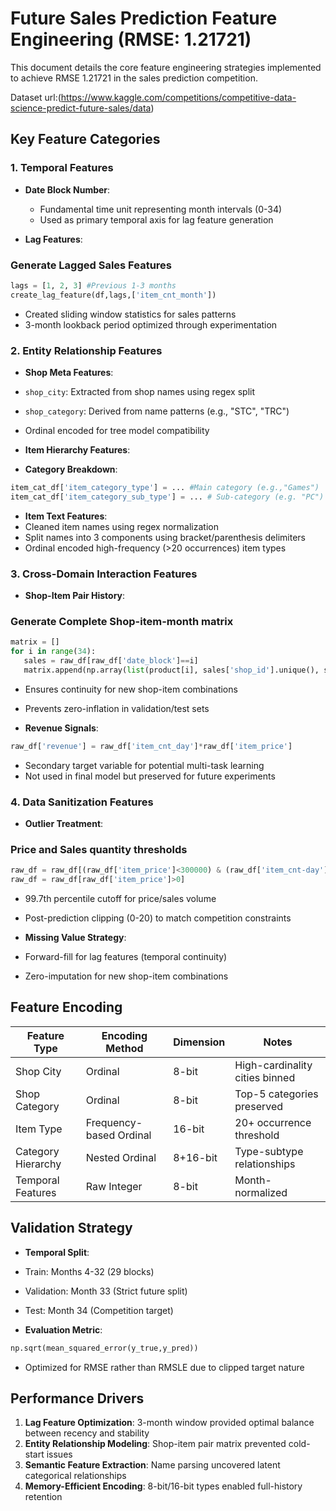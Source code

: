 # Future Sales Prediction Feature Engineering (RMSE: 1.21721)

This document details the core feature engineering strategies implemented to achieve RMSE 1.21721 in the sales prediction competition.

Dataset url:(https://www.kaggle.com/competitions/competitive-data-science-predict-future-sales/data)

## Key Feature Categories

### 1. Temporal Features
- **Date Block Number**: 
  - Fundamental time unit representing month intervals (0-34)
  - Used as primary temporal axis for lag feature generation

- **Lag Features**:

### Generate Lagged Sales Features
```python
lags = [1, 2, 3] #Previous 1-3 months
create_lag_feature(df,lags,['item_cnt_month'])
```

- Created sliding window statistics for sales patterns
- 3-month lookback period optimized through experimentation

### 2. Entity Relationship Features
- **Shop Meta Features**:
- `shop_city`: Extracted from shop names using regex split
- `shop_category`: Derived from name patterns (e.g., "STC", "TRC")
- Ordinal encoded for tree model compatibility

- **Item Hierarchy Features**:
- **Category Breakdown**:

```python
item_cat_df['item_category_type'] = ... #Main category (e.g.,"Games")
item_cat_df['item_category_sub_type'] = ... # Sub-category (e.g. "PC")
```

- **Item Text Features**:
- Cleaned item names using regex normalization
- Split names into 3 components using bracket/parenthesis delimiters
- Ordinal encoded high-frequency (>20 occurrences) item types

### 3. Cross-Domain Interaction Features
- **Shop-Item Pair History**:

### Generate Complete Shop-item-month matrix

```python
matrix = []
for i in range(34):
   sales = raw_df[raw_df['date_block']==i]
   matrix.append(np.array(list(product[i], sales['shop_id'].unique(), sales['item_id'].unique()), dtype=np.int16))
```

- Ensures continuity for new shop-item combinations
- Prevents zero-inflation in validation/test sets

- **Revenue Signals**:


```python
raw_df['revenue'] = raw_df['item_cnt_day']*raw_df['item_price']
```

- Secondary target variable for potential multi-task learning
- Not used in final model but preserved for future experiments

### 4. Data Sanitization Features
- **Outlier Treatment**:


### Price and Sales quantity thresholds

```python
raw_df = raw_df[(raw_df['item_price']<300000) & (raw_df['item_cnt-day']<1000)]
raw_df = raw_df[raw_df['item_price']>0]
```

- 99.7th percentile cutoff for price/sales volume
- Post-prediction clipping (0-20) to match competition constraints

- **Missing Value Strategy**:
- Forward-fill for lag features (temporal continuity)
- Zero-imputation for new shop-item combinations

## Feature Encoding
| Feature Type          | Encoding Method          | Dimension | Notes                          |
|-----------------------|--------------------------|-----------|--------------------------------|
| Shop City             | Ordinal                  | 8-bit     | High-cardinality cities binned |
| Shop Category         | Ordinal                  | 8-bit     | Top-5 categories preserved    |
| Item Type             | Frequency-based Ordinal  | 16-bit    | 20+ occurrence threshold       |
| Category Hierarchy    | Nested Ordinal           | 8+16-bit  | Type-subtype relationships    |
| Temporal Features     | Raw Integer              | 8-bit     | Month-normalized              |

## Validation Strategy
- **Temporal Split**:
- Train: Months 4-32 (29 blocks)
- Validation: Month 33 (Strict future split)
- Test: Month 34 (Competition target)

- **Evaluation Metric**:

```python
np.sqrt(mean_squared_error(y_true,y_pred))
```

- Optimized for RMSE rather than RMSLE due to clipped target nature

## Performance Drivers
1. **Lag Feature Optimization**: 3-month window provided optimal balance between recency and stability
2. **Entity Relationship Modeling**: Shop-item pair matrix prevented cold-start issues
3. **Semantic Feature Extraction**: Name parsing uncovered latent categorical relationships
4. **Memory-Efficient Encoding**: 8-bit/16-bit types enabled full-history retention
